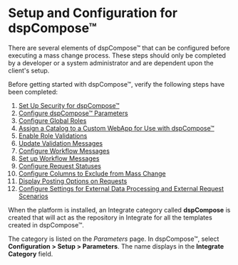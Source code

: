 # Setup and Configuration for dspCompose™

There are several elements of dspCompose™ that can be configured before
executing a mass change process. These steps should only be completed by
a developer or a system administrator and are dependent upon the
client's setup.

Before getting started with dspCompose™, verify the following steps have
been completed:

1.  [Set Up Security for dspCompose™](../Config/Set_Up_Security.htm)
2.  [Configure dspCompose™
    Parameters](../Config/Configure_dspCompose_Parameters.htm)
3.  [Configure Global Roles](../Config/Configure_Global_Roles.htm)
4.  [Assign a Catalog to a Custom WebApp for Use with
    dspCompose™](../Config/Assign_Catalog_Custom_WebApp_for_dspCompose.htm)
5.  [Enable Role Validations](../Config/Enable_Role_Validations.htm)
6.  [Update Validation
    Messages](../Config/Update_Validation_Messages.htm)
7.  [Configure Workflow
    Messages](../Config/Configure_Workflow_Messages.htm)
8.  [Set up Workflow Messages](../Config/Set_up_Workflow_Messages.htm)
9.  [Configure Request
    Statuses](../Config/Configure_Request_Statuses.htm)
10. [Configure Columns to Exclude from Mass
    Change](../Config/Configure_Columns_to_Exclude_from_Mass_Change.htm)
11. [Display Posting Options on
    Requests](../Config/Display_Posting_Options_on_Requests.htm)
12. [Configure Settings for External Data Processing and External
    Request
    Scenarios](../Config/Configure_Settings_for_External_Data_Processing.htm)

When the platform is installed, an Integrate category called
**dspCompose** is created that will act as the repository in Integrate
for all the templates created in dspCompose™.

The category is listed on the *Parameters* page. In dspCompose™, select
**Configuration \> Setup \> Parameters**. The name displays in the
**Integrate Category** field.
